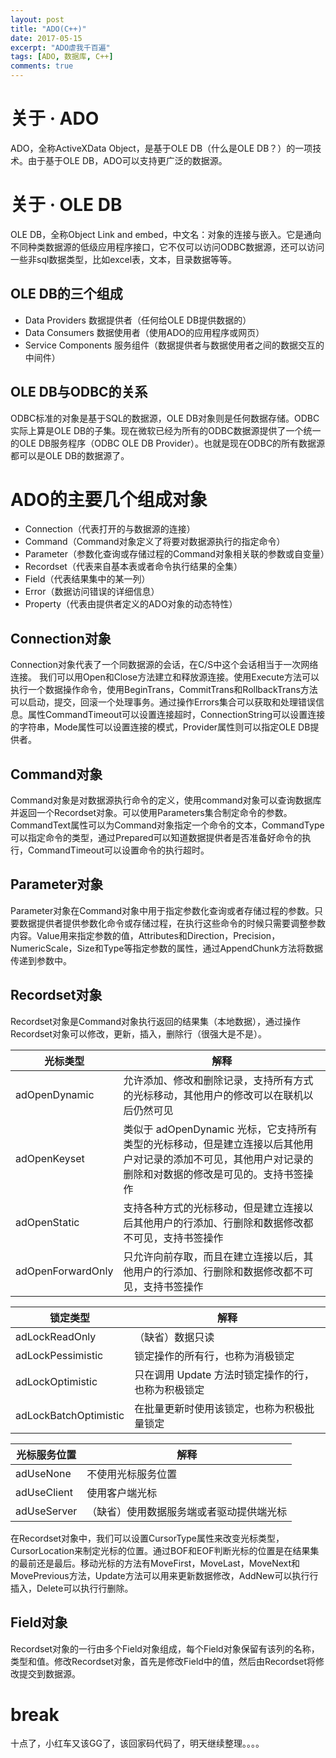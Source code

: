 ```yaml
---
layout: post
title: "ADO(C++)"
date: 2017-05-15
excerpt: "ADO虐我千百遍"
tags: [ADO, 数据库, C++]
comments: true
---
```


# 关于 · ADO
ADO，全称ActiveXData Object，是基于OLE DB（什么是OLE DB？）的一项技术。由于基于OLE DB，ADO可以支持更广泛的数据源。

# 关于 · OLE DB
OLE DB，全称Object Link and embed，中文名：对象的连接与嵌入。它是通向不同种类数据源的低级应用程序接口，它不仅可以访问ODBC数据源，还可以访问一些非sql数据类型，比如excel表，文本，目录数据等等。

## OLE DB的三个组成
- Data Providers 数据提供者（任何给OLE DB提供数据的）
- Data Consumers 数据使用者（使用ADO的应用程序或网页）
- Service Components 服务组件（数据提供者与数据使用者之间的数据交互的中间件）

## OLE DB与ODBC的关系
ODBC标准的对象是基于SQL的数据源，OLE DB对象则是任何数据存储。ODBC实际上算是OLE DB的子集。现在微软已经为所有的ODBC数据源提供了一个统一的OLE DB服务程序（ODBC OLE DB Provider）。也就是现在ODBC的所有数据源都可以是OLE DB的数据源了。

# ADO的主要几个组成对象
- Connection（代表打开的与数据源的连接）
- Command（Command对象定义了将要对数据源执行的指定命令）
- Parameter（参数化查询或存储过程的Command对象相关联的参数或自变量）
- Recordset（代表来自基本表或者命令执行结果的全集）
- Field（代表结果集中的某一列）
- Error（数据访问错误的详细信息）
- Property（代表由提供者定义的ADO对象的动态特性）

## Connection对象
Connection对象代表了一个同数据源的会话，在C/S中这个会话相当于一次网络连接。
我们可以用Open和Close方法建立和释放源连接。使用Execute方法可以执行一个数据操作命令，使用BeginTrans，CommitTrans和RollbackTrans方法可以启动，提交，回滚一个处理事务。通过操作Errors集合可以获取和处理错误信息。属性CommandTimeout可以设置连接超时，ConnectionString可以设置连接的字符串，Mode属性可以设置连接的模式，Provider属性则可以指定OLE DB提供者。

## Command对象
Command对象是对数据源执行命令的定义，使用command对象可以查询数据库并返回一个Recordset对象。可以使用Parameters集合制定命令的参数。CommandText属性可以为Command对象指定一个命令的文本，CommandType可以指定命令的类型，通过Prepared可以知道数据提供者是否准备好命令的执行，CommandTimeout可以设置命令的执行超时。

## Parameter对象
Parameter对象在Command对象中用于指定参数化查询或者存储过程的参数。只要数据提供者提供参数化命令或存储过程，在执行这些命令的时候只需要调整参数内容。Value用来指定参数的值，Attributes和Direction，Precision，NumericScale，Size和Type等指定参数的属性，通过AppendChunk方法将数据传递到参数中。

## Recordset对象
Recordset对象是Command对象执行返回的结果集（本地数据），通过操作Recordset对象可以修改，更新，插入，删除行（很强大是不是）。


光标类型 | 解释
---|---
adOpenDynamic | 允许添加、修改和删除记录，支持所有方式的光标移动，其他用户的修改可以在联机以后仍然可见
adOpenKeyset | 类似于 adOpenDynamic 光标，它支持所有类型的光标移动，但是建立连接以后其他用户对记录的添加不可见，其他用户对记录的删除和对数据的修改是可见的。支持书签操作
adOpenStatic | 支持各种方式的光标移动，但是建立连接以后其他用户的行添加、行删除和数据修改都不可见，支持书签操作
adOpenForwardOnly | 只允许向前存取，而且在建立连接以后，其他用户的行添加、行删除和数据修改都不可见，支持书签操作


锁定类型 | 解释
---|---
adLockReadOnly | （缺省）数据只读
adLockPessimistic | 锁定操作的所有行，也称为消极锁定
adLockOptimistic | 只在调用 Update 方法时锁定操作的行，也称为积极锁定
adLockBatchOptimistic | 在批量更新时使用该锁定，也称为积极批量锁定


光标服务位置 | 解释
---|---
adUseNone | 不使用光标服务位置
adUseClient | 使用客户端光标
adUseServer | （缺省）使用数据服务端或者驱动提供端光标

在Recordset对象中，我们可以设置CursorType属性来改变光标类型，CursorLocation来制定光标的位置。通过BOF和EOF判断光标的位置是在结果集的最前还是最后。移动光标的方法有MoveFirst，MoveLast，MoveNext和MovePrevious方法，Update方法可以用来更新数据修改，AddNew可以执行行插入，Delete可以执行行删除。

## Field对象
Recordset对象的一行由多个Field对象组成，每个Field对象保留有该列的名称，类型和值。修改Recordset对象，首先是修改Field中的值，然后由Recordset将修改提交到数据源。

# break
十点了，小红车又该GG了，该回家码代码了，明天继续整理。。。。






    